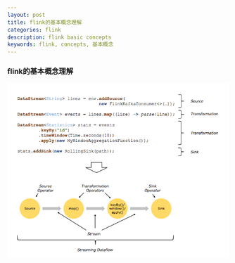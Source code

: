 ```yaml
---
layout: post
title: flink的基本概念理解
categories: flink
description: flink basic concepts
keywords: flink, concepts, 基本概念
---
```


### flink的基本概念理解

![flink编程api和dataflow视图](/images/flink/flink-concepts_program-dataflow.png)
